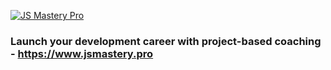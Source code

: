 [![JS Mastery Pro](https://i.ibb.co/4Y0kfH2/GitHub.png)](https://www.jsmastery.pro)

### Launch your development career with project-based coaching - https://www.jsmastery.pro
